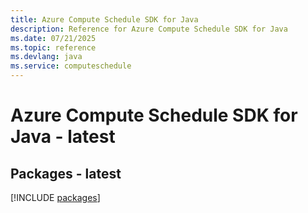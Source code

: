 ```yaml
---
title: Azure Compute Schedule SDK for Java
description: Reference for Azure Compute Schedule SDK for Java
ms.date: 07/21/2025
ms.topic: reference
ms.devlang: java
ms.service: computeschedule
---
```

# Azure Compute Schedule SDK for Java - latest
## Packages - latest
[!INCLUDE [packages](compute-schedule-index.md)]